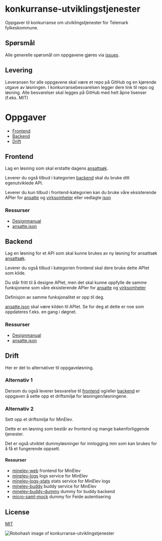 # konkurranse-utviklingstjenester

Oppgaver til konkurranse om utviklingstjenester for Telemark fylkeskommune.

## Spørsmål

Alle generelle spørsmål om oppgavene gjøres via [issues](/issues).

## Levering

Leveransen for alle oppgavene skal være et repo på GitHub og en kjørende utgave av løsningen.
I konkurransebesvarelsen legger dere link til repo og løsning.
Alle besvarelser skal legges på GitHub med helt åpne lisenser (f.eks. MIT)

# Oppgaver
- [Frontend](#frontend)
- [Backend](#backend)
- [Drift](#drift)

## Frontend

Lag en løsning som skal erstatte dagens [ansattsøk](http://apps.t-fk.no/ansatte).

Leverer du også tilbud i kategorien [backend](#backend) skal du bruke ditt egenutviklede API.

Leverer du kun tilbud i frontend-kategorien kan du bruke våre eksisterende APIer for [ansatte](http://ws.t-fk.no/help/persons.html) og [virksomheter](http://ws.t-fk.no/help/departments.html) eller vedlagte [json](data/ansatte.json)

### Ressurser

- [Designmanual](https://designmanual.t-fk.no)
- [ansatte.json](data/ansatte.json)

## Backend

Lag en løsning for et API som skal kunne brukes av ny løsning for ansattsøk [ansattsøk](http://apps.t-fk.no/ansatte).

Leverer du også tilbud i kategorien frontend skal dere bruke dette APIet som kilde.

Du står fritt til å designe APIet, men det skal kunne oppfylle de samme funksjonene som våre eksisterende APIer for [ansatte](http://ws.t-fk.no/help/persons.html) og [virksomheter](http://ws.t-fk.no/help/departments.html)

Definisjon av samme funksjonalitet er opp til deg.

[ansatte.json](data/ansatte.json) skal være kilden til APIet. Se for deg at dette er noe som oppdateres f.eks. en gang i døgnet.

### Ressurser

- [Designmanual](https://designmanual.t-fk.no)
- [ansatte.json](data/ansatte.json)

## Drift

Her er det to alternativer til oppgaveløsning.

### Alternativ 1

Dersom du også leverer besvarelse til [frontend](#frontend) og/eller [backend](#backend) er oppgaven å sette opp et driftsmiljø for løsningen/løsningene.

### Alternativ 2

Sett opp et driftsmiljø for MinElev.

Dette er en løsning som består av frontend og mange bakenforliggende tjenester.

Det er også utviklet dummyløsninger for innlogging mm som kan brukes for å få et fungerende oppsett.

#### Ressurser

- [minelev-web](https://github.com/telemark/minelev-web) frontend for MinElev
- [minelev-logs](https://github.com/telemark/minelev-logs) logs service for MinElev
- [minelev-logs-stats](https://github.com/telemark/minelev-logs-stats) stats service for MinElev logs
- [minelev-buddy](https://github.com/telemark/minelev-buddy) buddy service for MinElev
- [minelev-buddy-dummy](https://github.com/telemark/minelev-buddy-dummy) dummy for buddy backend
- [micro-saml-mock](https://github.com/telemark/micro-saml-mock) dummy for Feide autentisering

## License

[MIT](LICENSE)

![Robohash image of konkurranse-utviklingstjenester](https://robots.kebabstudios.party/konkurranse-utviklingstjenester.png "Robohash image of konkurranse-utviklingstjenester")
